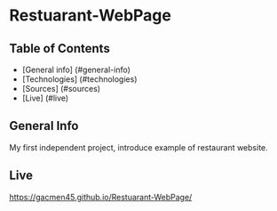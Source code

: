 # Restuarant-WebPage

## Table of Contents
* [General info] (#general-info)
* [Technologies] (#technologies)
* [Sources] (#sources)
* [Live] (#live)

## General Info
My first independent project, introduce example of restaurant website.

## Live
https://gacmen45.github.io/Restuarant-WebPage/



